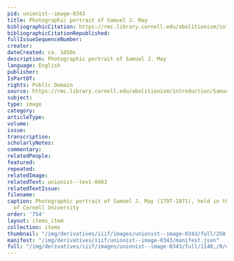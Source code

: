 ```yaml
---
pid: unionist--image-0343
title: Photographic portrait of Samuel J. May
bibliographicCitation: https://rmc.library.cornell.edu/abolitionism/introduction/Samuel_J_May.htm
bibliographicCitationRepublished: 
fullIssueSequenceNumber: 
creator: 
dateCreated: ca. 1850s
description: Photographic portrait of Samuel J. May
language: English
publisher: 
IsPartOf: 
rights: Public Domain
source: https://rmc.library.cornell.edu/abolitionism/introduction/Samuel_J_May.htm
subject: 
type: image
category: 
articleType: 
volume: 
issue: 
transcription: 
scholarlyNotes: 
commentary: 
relatedPeople: 
featured: 
repeated: 
relatedImage: 
relatedText: unionist--text-0403
relatedTextIssue: 
filename: 
caption: Photographic portrait of Samuel J. May (1797-1871), held in the collection
  of Cornell University
order: '754'
layout: items_item
collection: items
thumbnail: "/img/derivatives/iiif/images/unionist--image-0343/full/250,/0/default.jpg"
manifest: "/img/derivatives/iiif/unionist--image-0343/manifest.json"
full: "/img/derivatives/iiif/images/unionist--image-0343/full/1140,/0/default.jpg"
---
```

